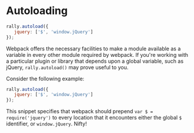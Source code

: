 # Autoloading

```js
rally.autoload({
   jquery: ['$', 'window.jQuery']
});
```

Webpack offers the necessary facilities to make a module available as a variable in every other module required by webpack. If you're working with a particular plugin or library that depends upon a global variable, such as jQuery, `rally.autoload()` may prove useful to you.

Consider the following example:

```js
rally.autoload({
   jquery: ['$', 'window.jQuery']
});
```

This snippet specifies that webpack should prepend `var $ = require('jquery')` to every location that it encounters either the global `$` identifier, or `window.jQuery`. Nifty!

